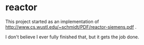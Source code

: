 reactor
=======
This project started as an implementation of http://www.cs.wustl.edu/~schmidt/PDF/reactor-siemens.pdf . 

I don't believe I ever fully finished that, but it gets the job done.
